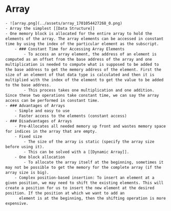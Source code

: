 # Array
	- ![array.png](../assets/array_1701054427268_0.png)
	- Array the simplest [[Data Structure]]
	- One memory block is allocated for the entire array to hold the elements of the array. The array elements can be accessed in constant time by using the index of the particular element as the subscript.
		- ### Constant Time for Accessing Array Elements
			- To access an array element, the address of an element is computed as an offset from the base address of the array and one multiplication is needed to compute what is supposed to be added to the base address to get the memory address of the element. First the size of an element of that data type is calculated and then it is multiplied with the index of the element to get the value to be added to the base address.
			- This process takes one multiplication and one addition. Since these two operations take constant time, we can say the array access can be performed in constant time.
	- ### Advantages of Arrays
		- Simple and easy to use
		- Faster access to the elements (constant access)
	- ### Disadvantages of Arrays
		- Pre-Allocates all needed memory up front and wastes memory space for indices in the array that are empty.
		- Fixed size
			- The size of the array is static (specify the array size before using it).
			- This can be solved with a [[Dynamic Array]].
		- One block allocation
			- To allocate the array itself at the beginning, sometimes it may not be possible to get the memory for the complete array (if the array size is big).
		- Complex position-based insertion: To insert an element at a given position, we may need to shift the existing elements. This will create a position for us to insert the new element at the desired position. If the position at which we want to add an
		  element is at the beginning, then the shifting operation is more expensive.